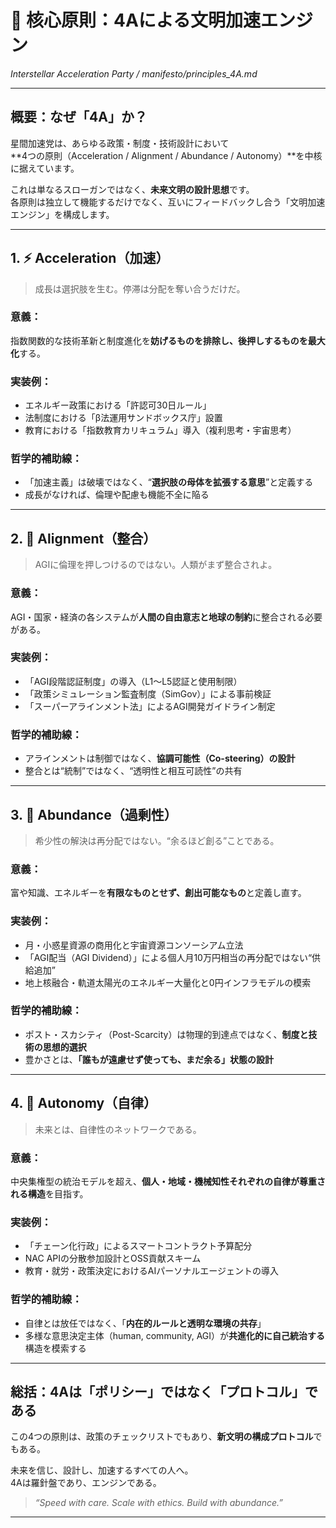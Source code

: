 # 🚀 核心原則：4Aによる文明加速エンジン  
_Interstellar Acceleration Party / manifesto/principles_4A.md_

---

## 概要：なぜ「4A」か？

星間加速党は、あらゆる政策・制度・技術設計において  
**4つの原則（Acceleration / Alignment / Abundance / Autonomy）**を中核に据えています。

これは単なるスローガンではなく、**未来文明の設計思想**です。  
各原則は独立して機能するだけでなく、互いにフィードバックし合う「文明加速エンジン」を構成します。

---

## 1. ⚡ Acceleration（加速）

> 成長は選択肢を生む。停滞は分配を奪い合うだけだ。

### 意義：
指数関数的な技術革新と制度進化を**妨げるものを排除し、後押しするものを最大化**する。

### 実装例：
- エネルギー政策における「許認可30日ルール」  
- 法制度における「β法運用サンドボックス庁」設置  
- 教育における「指数教育カリキュラム」導入（複利思考・宇宙思考）

### 哲学的補助線：
- 「加速主義」は破壊ではなく、“**選択肢の母体を拡張する意思**”と定義する
- 成長がなければ、倫理や配慮も機能不全に陥る

---

## 2. 🤖 Alignment（整合）

> AGIに倫理を押しつけるのではない。人類がまず整合されよ。

### 意義：
AGI・国家・経済の各システムが**人間の自由意志と地球の制約**に整合される必要がある。

### 実装例：
- 「AGI段階認証制度」の導入（L1〜L5認証と使用制限）
- 「政策シミュレーション監査制度（SimGov）」による事前検証
- 「スーパーアラインメント法」によるAGI開発ガイドライン制定

### 哲学的補助線：
- アラインメントは制御ではなく、**協調可能性（Co-steering）の設計**
- 整合とは“統制”ではなく、“透明性と相互可読性”の共有

---

## 3. 💎 Abundance（過剰性）

> 希少性の解決は再分配ではない。“余るほど創る”ことである。

### 意義：
富や知識、エネルギーを**有限なものとせず、創出可能なもの**と定義し直す。

### 実装例：
- 月・小惑星資源の商用化と宇宙資源コンソーシアム立法
- 「AGI配当（AGI Dividend）」による個人月10万円相当の再分配ではない“供給追加”
- 地上核融合・軌道太陽光のエネルギー大量化と0円インフラモデルの模索

### 哲学的補助線：
- ポスト・スカシティ（Post-Scarcity）は物理的到達点ではなく、**制度と技術の思想的選択**
- 豊かさとは、**「誰もが遠慮せず使っても、まだ余る」状態の設計**

---

## 4. 🧭 Autonomy（自律）

> 未来とは、自律性のネットワークである。

### 意義：
中央集権型の統治モデルを超え、**個人・地域・機械知性それぞれの自律が尊重される構造**を目指す。

### 実装例：
- 「チェーン化行政」によるスマートコントラクト予算配分
- NAC APIの分散参加設計とOSS貢献スキーム
- 教育・就労・政策決定におけるAIパーソナルエージェントの導入

### 哲学的補助線：
- 自律とは放任ではなく、「**内在的ルールと透明な環境の共存**」
- 多様な意思決定主体（human, community, AGI）が**共進化的に自己統治する**構造を模索する

---

## 総括：4Aは「ポリシー」ではなく「プロトコル」である

この4つの原則は、政策のチェックリストでもあり、**新文明の構成プロトコル**でもある。

未来を信じ、設計し、加速するすべての人へ。  
4Aは羅針盤であり、エンジンである。

> _“Speed with care. Scale with ethics. Build with abundance.”_

---
